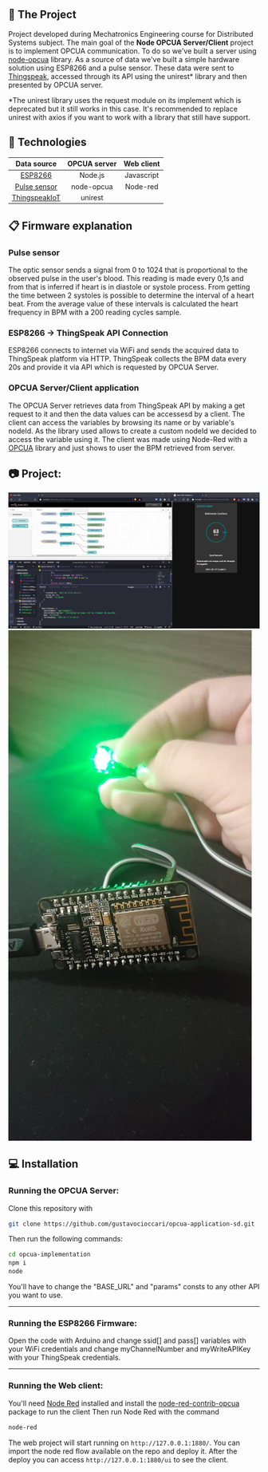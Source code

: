 ## :file_folder: The Project
Project developed during Mechatronics Engineering course for Distributed Systems subject. The main goal of the **Node OPCUA Server/Client** project is to implement OPCUA communication. To do so we've built a server using [node-opcua](https://github.com/node-opcua/node-opcua) library.
As a source of data we've built a simple hardware solution using ESP8266 and a pulse sensor. These data were sent to [Thingspeak](https://thingspeak.com/), accessed through its API using the unirest* library and then presented by OPCUA server.

*The unirest library uses the request module on its implement which is deprecated but it still works in this case. It's recommended to replace unirest with axios if you want to work with a library that still have support.

## :rocket: Technologies
|   Data source        |   OPCUA server  |    Web client    |
| :---:                |     :---:       |        :---:     |
| [ESP8266](https://www.espressif.com/sites/default/files/documentation/0a-esp8266ex_datasheet_en.pdf)            |  Node.js        | Javascript       |
| [Pulse sensor](https://github.com/WorldFamousElectronics/PulseSensorPlayground)       |  node-opcua     | Node-red         |
| [ThingspeakIoT](https://thingspeak.com/)      |  unirest        |                  |

## :clipboard: Firmware explanation
  ### Pulse sensor
  The optic sensor sends a signal from 0 to 1024 that is proportional to the observed pulse in the user's blood. This reading is made every 0,1s and from that is inferred if heart is in diastole or systole process. From getting the time between 2 systoles is possible to determine the interval of a heart beat. From the average value of these intervals is calculated the heart frequency in BPM with a 200 reading cycles sample.

  ### ESP8266 -> ThingSpeak API Connection
  ESP8266 connects to internet via WiFi and sends the acquired data to ThingSpeak platform via HTTP. ThingSpeak collects the BPM data every 20s and provide it via API which is requested by OPCUA Server.

  ### OPCUA Server/Client application
  The OPCUA Server retrieves data from ThingSpeak API by making a get request to it and then the data values can be accessesd by a client. The client can access the variables by browsing its name or by variable's nodeId. As the library used allows to create a custom nodeId we decided to access the variable using it.
  The client was made using Node-Red with a [OPCUA](https://flows.nodered.org/node/node-red-contrib-opcua) library and just shows to user the BPM retrieved from server.

## :camera: Project:
![Software](sistema.png)
![Hardware](hardware.jfif)

## :computer: Installation
### Running the **OPCUA Server**:
Clone this repository with 
```bash
git clone https://github.com/gustavocioccari/opcua-application-sd.git
```
Then run the following commands:
```bash
cd opcua-implementation
npm i
node 
```
You'll have to change the "BASE_URL" and "params" consts to any other API you want to use.
___
### Running the **ESP8266 Firmware**:
Open the code with Arduino and change ssid[] and pass[] variables with your WiFi credentials and change myChannelNumber and myWriteAPIKey with your ThingSpeak credentials.
___
### Running the **Web client**:
You'll need [Node Red](https://nodered.org/docs/getting-started/local) installed and install the [node-red-contrib-opcua](https://flows.nodered.org/node/node-red-contrib-opcua) package to run the client
Then run Node Red with the command
```bash
node-red
```
The web project will start running on `http://127.0.0.1:1880/`.
You can import the node red flow available on the repo and deploy it. After the deploy you can access `http://127.0.0.1:1880/ui` to see the client.
